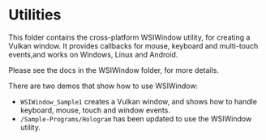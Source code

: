 # Utilities

This folder contains the cross-platform WSIWindow utility, for creating a Vulkan window.
It provides callbacks for mouse, keyboard and multi-touch events,and works on Windows, Linux and Android.

Please see the docs in the WSIWindow folder, for more details.

There are two demos that show how to use WSIWindow:

 - `WSIWindow_Sample1` creates a Vulkan window, and shows how to handle keyboard, mouse, touch and window events.
 - `/Sample-Programs/Hologram` has been updated to use the WSIWindow utility.
